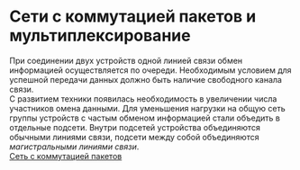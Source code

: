 # Сети с коммутацией пакетов и мультиплексирование
При соединении двух устройств одной линией связи обмен информацией осуществляется по очереди. Необходимым условием для успешной передачи данных должно быть наличие свободного канала связи.  
С развитием техники появилась необходимость в увеличении числа участников омена данными. Для уменьшения нагрузки на общую сеть группы устройств с частым обменом информацией стали объедить в отдельные подсети. Внутри подсетей устройства объединяются обычными линиями связи, подсети между собой объединяются *магистральными линиями связи*.  
[Сеть с коммутацией пакетов](img/network.png)